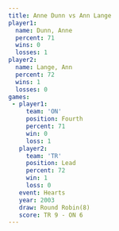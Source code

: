 ```yaml
---
title: Anne Dunn vs Ann Lange
player1:          
  name: Dunn, Anne
  percent: 71     
  wins: 0         
  losses: 1       
player2:          
  name: Lange, Ann
  percent: 72     
  wins: 1         
  losses: 0       
games:
 - player1:          
     team: 'ON'      
     position: Fourth
     percent: 71     
     win: 0          
     loss: 1         
   player2:        
     team: 'TR'    
     position: Lead
     percent: 72   
     win: 1        
     loss: 0       
   event: Hearts       
   year: 2003          
   draw: Round Robin(8)
   score: TR 9 - ON 6  
---
```

